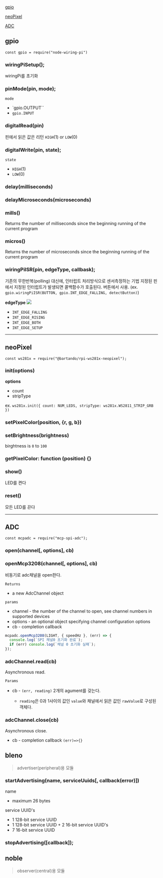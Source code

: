 [gpio](#gpio)

[neoPixel](#neoPixel)

[ADC](#ADC)

## gpio

`const gpio = require("node-wiring-pi")`

### wiringPiSetup();

wiringPi를 초기화

### pinMode(pin, mode);

`mode`

- `gpio.OUTPUT``
- `gpio.INPUT`

### digitalRead(pin)

핀에서 읽은 값은 리턴
`HIGH`(1) or `LOW`(0)

### digitalWrite(pin, state);

`state`

- `HIGH`(1)
- `LOW`(0)

### delay(milliseconds)

### delayMicroseconds(microseconds)

### mills()

Returns the number of milliseconds since the beginning running of the current program

### micros()

Returns the number of microseconds since the beginning running of the current program

### wiringPiISR(pin, edgeType, callbask);

기존의 무한반복(polling) 대신에, 인터럽트 처리방식으로 센서측정하는 기법
지정된 핀에서 지정된 인터럽트가 발생되면 콜백함수가 호출된다.
버튼에서 사용. (ex. `gpio.wiringPiISR(BUTTON, gpio.INT_EDGE_FALLING, detectButton)`)

**edgeType**
![](https://img1.daumcdn.net/thumb/R1280x0/?scode=mtistory2&fname=https%3A%2F%2Fk.kakaocdn.net%2Fdn%2FbjR7K3%2FbtqyUhhTWhW%2FwB5vlq0EKo4skQwGH80P50%2Fimg.png)

- `INT_EDGE_FALLING`
- `INT_EDGE_RISING`
- `INT_EDGE_BOTH`
- `INT_EDGE_SETUP`

---

## neoPixel

`const ws281x = require("@bartando/rpi-ws281x-neopixel");`

### init(options)

**options**

- count
- stripType

ex. `ws281x.init({ count: NUM_LEDS, stripType: ws281x.WS2811_STRIP_GRB })`

### setPixelColor(position, {r, g, b})

### setBrightness(brightness)

birghtness is `0` to `100`

### getPixelColor: function (position) {}

### show()

LED를 켠다

### reset()

모든 LED를 끈다

---

## ADC

`const mcpadc = require("mcp-spi-adc");`

### open(channel[, options], cb)

### openMcp3208(channel[, options], cb)

비동기로 adc채널을 open한다.

`Returns`

- a new AdcChannel object

`params`

- channel - the number of the channel to open, see channel numbers in supported devices
- options - an optional object specifying channel configuration options
- cb - completion callback

```js
mcpadc.openMcp3208(LIGHT, { speedHz }, (err) => {
  console.log(`SPI 채널0 초기화 완료`);
  if (err) console.log(`채널 0 초기화 실패`);
});
```

### adcChannel.read(cb)

Asynchronous read.

`Params`

- cb - `(err, reading)` 2개의 agument를 갖는다.

  - `reading`은 0과 1사이의 값인 `value`와 채널에서 읽은 값인 `rawValue`로 구성된 객체다.

### adcChannel.close(cb)

Asynchronous close.

- cb - completion callback `(err)=>{}`

## bleno

> advertiser(peripheral)용 모듈

### startAdvertising(name, serviceUuids[, callback(error)])

name

- maximum 26 bytes

service UUID's

- 1 128-bit service UUID
- 1 128-bit service UUID + 2 16-bit service UUID's
- 7 16-bit service UUID

### stopAdvertising([callback]);

## noble

> observer(central)용 모듈
